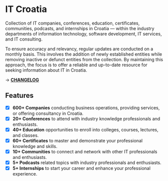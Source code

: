 # IT Croatia

Collection of IT companies, conferences, education, certificates, communities, podcasts, and internships in Croatia — within the industry departments of information technology, software development, IT services, and IT consulting.

To ensure accuracy and relevancy, regular updates are conducted on a monthly basis. This involves the addition of newly established entities while removing inactive or defunct entities from the collection. By maintaining this approach, the focus is to offer a reliable and up-to-date resource for seeking information about IT in Croatia.

&rarr; [**CHANGELOG**](https://github.com/stefanicjuraj/it-croatia/blob/main/CHANGELOG.md)

## Features

- [x] **600+ Companies** conducting business operations, providing services, or offering consultancy in Croatia.
- [x] **20+ Conferences** to attend with industry knowledge professionals and enthusiasts.
- [x] **40+ Education** opportunities to enroll into colleges, courses, lectures, and classes.
- [x] **60+ Certificates** to master and demonstrate your professional knowledge and skills.
- [x] **10+ Communities** to connect and network with other IT professionals and enthusiasts.
- [x] **5+ Podcasts** related topics with industry professionals and enthusiasts.
- [x] **5+ Internships** to start your career and enhance your professional experience.
